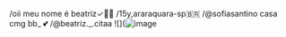 
/oii meu nome é beatriz✓🤸🌹
/15y,araraquara-sp🇧🇷
/@sofiasantino casa cmg bb_ 💕
/@beatriz._.citaa
![](![image](https://github.com/user-attachments/assets/c69738ed-b98b-4a83-ae71-7d32fa5ee44c)

<!--
**Beacita/Beacita** is a ✨ _special_ ✨ repository because its `README.md` (this file) appears on your GitHub profile.

Here are some ideas to get you started:

- 🔭 I’m currently working on ...
- 🌱 I’m currently learning ...
- 👯 I’m looking to collaborate on ...
- 🤔 I’m looking for help with ...
- 💬 Ask me about ...
- 📫 How to reach me: ...
- 😄 Pronouns: ...
- ⚡ Fun fact: ...
-->
